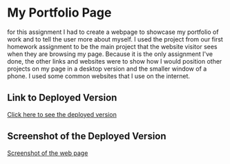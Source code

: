 # My Portfolio Page

for this assignment I had to create a webpage to showcase my portfolio of work and to tell the user more about myself. I used the project from our first homework assignment to be the main project that the website visitor sees when they are browsing my page. Because it is the only assignment I've done, the other links and websites were to show how I would position other projects on my page in a desktop version and the smaller window of a phone. I used some common websites that I use on the internet.

## Link to Deployed Version
[Click here to see the deployed version](https://mndanh.github.io/my-portfolio-page/) 

## Screenshot of the Deployed Version
[Screenshot of the web page](./Assets/my-port-ss.JPG)